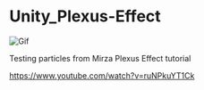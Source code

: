 # Unity_Plexus-Effect

![Gif](https://i.imgur.com/Q6BAQuP.gif)

Testing particles from Mirza Plexus Effect tutorial

https://www.youtube.com/watch?v=ruNPkuYT1Ck
